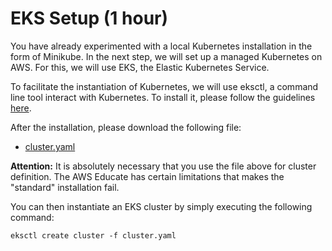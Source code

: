 # EKS Setup (1 hour)

You have already experimented with a local Kubernetes installation in the form of Minikube.
In the next step, we will set up a managed Kubernetes on AWS.
For this, we will use EKS, the Elastic Kubernetes Service.

To facilitate the instantiation of Kubernetes, we will use eksctl, a command line tool interact with Kubernetes.
To install it, please follow the guidelines [here](https://eksctl.io/introduction/installation/).

After the installation, please download the following file:

- [cluster.yaml](./files/eks/cluster.yaml)  

**Attention:** It is absolutely necessary that you use the file above for cluster definition. The AWS Educate has certain limitations that makes the "standard" installation fail.

You can then instantiate an EKS cluster by simply executing the following command:

`eksctl create cluster -f cluster.yaml`